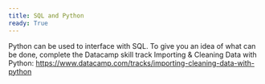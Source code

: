 ```yaml
---
title: SQL and Python
ready: True
---
```


Python can be used to interface with SQL. To give you an idea of what can be done, complete the Datacamp skill track Importing & Cleaning Data with Python:
https://www.datacamp.com/tracks/importing-cleaning-data-with-python
